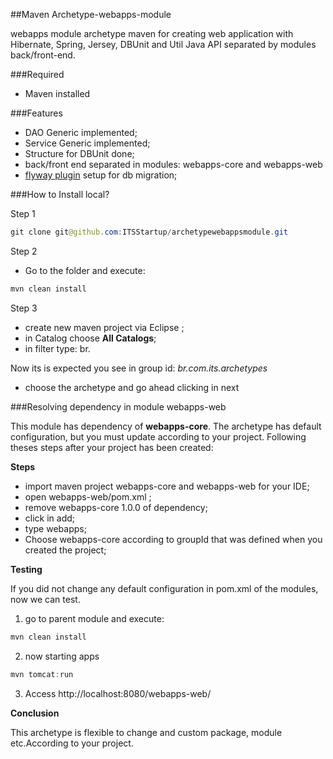 ##Maven Archetype-webapps-module 

webapps module archetype maven for creating web application with Hibernate, Spring, Jersey, DBUnit and Util Java API separated by modules  back/front-end.

###Required 

* Maven installed 

###Features 

* DAO Generic implemented; 
* Service Generic implemented; 
* Structure for DBUnit done; 
* back/front end separated in modules: webapps-core and webapps-web 
* [flyway plugin](http://flywaydb.org) setup for db migration; 


###How to Install local?

Step 1 

```java
git clone git@github.com:ITSStartup/archetypewebappsmodule.git
```

Step 2 

* Go to the folder and execute: 

```java
mvn clean install 
```

Step 3 

* create new maven project via Eclipse ;
* in Catalog choose **All Catalogs**;
* in filter type: br.

Now its is expected you see in group id: *br.com.its.archetypes*

* choose the archetype and go ahead clicking in next 

###Resolving dependency in module webapps-web 

This module has dependency of **webapps-core**. The archetype has default configuration, but you must update according to your project. Following theses steps after your project has been created: 

**Steps** 

* import maven project webapps-core and webapps-web for your IDE; 
* open webapps-web/pom.xml ;
* remove webapps-core 1.0.0 of dependency; 
* click in add; 
* type webapps; 
* Choose webapps-core according to  groupId that was defined when you created the project; 

**Testing**

If you did not change any  default configuration in pom.xml of the modules, now we can test. 

1. go to parent module and execute:

```java
mvn clean install 
```

2. now starting apps

```java
mvn tomcat:run
```

3. Access http://localhost:8080/webapps-web/


**Conclusion**

This archetype is flexible to  change and custom package, module etc.According to your project. 

